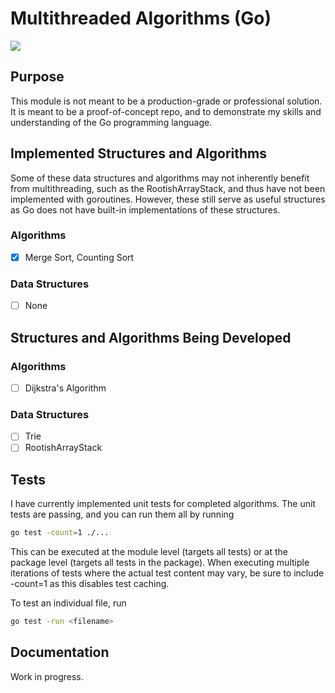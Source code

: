 # Multithreaded Algorithms (Go)
![](https://img.shields.io/badge/Tests-Passing-green)

## Purpose
This module is not meant to be a production-grade or professional solution. It is meant to be a proof-of-concept repo, and to demonstrate my skills and understanding of the Go programming language.

## Implemented Structures and Algorithms

Some of these data structures and algorithms may not inherently benefit from multithreading, such as the RootishArrayStack, and thus have not been implemented with goroutines. However, these still serve as useful structures as Go does not have built-in implementations of these structures.

### Algorithms

- [x] Merge Sort, Counting Sort

### Data Structures

- [ ] None

## Structures and Algorithms Being Developed

### Algorithms

- [ ] Dijkstra's Algorithm

### Data Structures

- [ ] Trie
- [ ] RootishArrayStack

## Tests
 I have currently implemented unit tests for completed algorithms. The unit tests are passing, and you can run them all by running 
 ``` bash
 go test -count=1 ./...
 ``` 
 This can be executed at the module level (targets all tests) or at the package level (targets all tests in the package). When executing multiple iterations of tests where the actual test content may vary, be sure to include -count=1 as this disables test caching.
 <br>

 To test an individual file, run  
 ``` bash
 go test -run <filename>
 ```

 ## Documentation

 Work in progress.
 